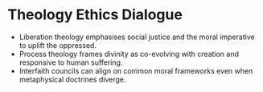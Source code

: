 # Theology Ethics Dialogue

- Liberation theology emphasises social justice and the moral imperative to uplift the oppressed.
- Process theology frames divinity as co-evolving with creation and responsive to human suffering.
- Interfaith councils can align on common moral frameworks even when metaphysical doctrines diverge.
